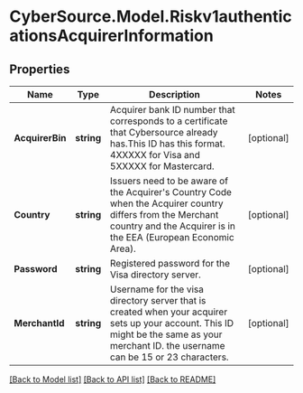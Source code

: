 # CyberSource.Model.Riskv1authenticationsAcquirerInformation
## Properties

Name | Type | Description | Notes
------------ | ------------- | ------------- | -------------
**AcquirerBin** | **string** | Acquirer bank ID number that  corresponds to a certificate that Cybersource already has.This ID has this format. 4XXXXX for Visa and 5XXXXX for Mastercard.  | [optional] 
**Country** | **string** | Issuers need to be aware of the Acquirer&#39;s Country Code when the Acquirer country differs from the Merchant country and the Acquirer is in the EEA (European Economic Area).  | [optional] 
**Password** | **string** | Registered password for the Visa directory server.  | [optional] 
**MerchantId** | **string** | Username for the visa directory server that is created when your acquirer sets up your account. This ID might be the same as your merchant ID. the username can be 15 or 23 characters.  | [optional] 

[[Back to Model list]](../README.md#documentation-for-models) [[Back to API list]](../README.md#documentation-for-api-endpoints) [[Back to README]](../README.md)

